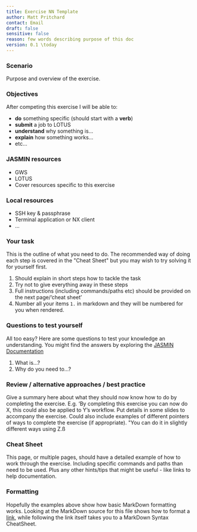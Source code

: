 ```yaml
---
title: Exercise NN Template
author: Matt Pritchard
contact: Email
draft: false
sensitive: false
reason: few words describing purpose of this doc
version: 0.1 \today
---
```


### Scenario

Purpose and overview of the exercise.

### Objectives

After competing this exercise I will be able to:

 * **do** something specific (should start with a **verb**)
 * **submit** a job to LOTUS
 * **understand** why something is...
 * **explain** how something works...
 * etc...

### JASMIN resources

 * GWS
 * LOTUS
 * Cover resources specific to this exercise

### Local resources

 * SSH key & passphrase
 * Terminal application or NX client
 * ...

### Your task

This is the outline of what you need to do. The recommended way of doing each step is covered in the "Cheat Sheet" but you may wish to try solving it for yourself first.

 1. Should explain in short steps how to tackle the task
 1. Try not to give everything away in these steps
 1. Full instructions (including commands/paths etc) should be provided on the next page/‘cheat sheet’
 1. Number all your items `1.` in markdown and they will be numbered for you when rendered. 

### Questions to test yourself

All too easy? Here are some questions to test your knowledge an understanding. You might find the answers by exploring the [JASMIN Documentation](https://help.jasmin.ac.uk)

1. What is...?
1. Why do you need to...?

### Review / alternative approaches / best practice

Give a summary here about what they should now know how to do by completing the exercise. E.g. ‘By completing this exercise you can now do X, this could also be applied to Y’s workflow. Put details in some slides to accompany the exercise.
Could also include examples of different pointers of ways to complete the exercise (if appropriate).
"You can do it in slightly different ways using Z.ß

### Cheat Sheet

This page, or multiple pages, should have a detailed example of how to work through the exercise. Including specific commands and paths than need to be used. Plus any other hints/tips that might be useful - like links to help documentation.

### Formatting

Hopefully the examples above show how basic MarkDown formatting works.
Looking at the MarkDown source for this file shows how to format a [link](https://guides.github.com/pdfs/markdown-cheatsheet-online.pdf), while following the link itself takes you to a MarkDown Syntax CheatSheet.





